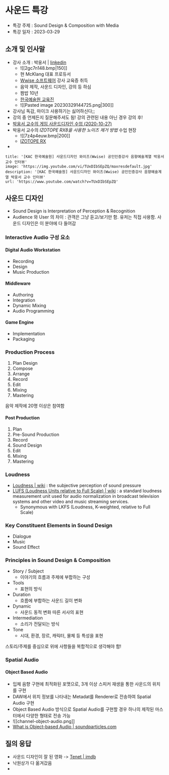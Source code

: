 # 사운드 특강
- 특강 주제 : Sound Design & Composition with Media
- 특강 일자 : 2023-03-29

## 소개 및 인사말
- 강사 소개 : 박웅서 | [linkedin](https://kr.linkedin.com/in/%EC%9B%85%EC%84%9C-%EB%B0%95-4b8b661a3?trk=public_profile_samename-profile_profile-result-card_result-card_full-click)
	- ![[2gc7n148.bmp|150]]
	- 현 McKlang 대표 프로듀서
	- [Wwise 소프트웨어](https://www.audiokinetic.com/ko/products/wwise/) 강사 교육증 취득
	- 음악 제작, 사운드 디자인, 강의 등 하심
	- 짬밥 10년
	- [한국예술원 교육진](https://www.ikac.kr/_collegeMajor/professor.asp?strYear=2018&divCode=09&collegeCode=19)
	- ![[Pasted image 20230329144725.png|300]]
- 강사님 독감, 마이크 사용하기는 싫어하신다;;
- 강의 중 언제든지 질문해주셔도 됨! 강의 관련된 내용 아닌 경우 강의 후!
- [박웅서 교수의 게임 사운드디자인 수업 (2020-10-27)](https://www.ikac.kr/_collegeMajor/news_view.asp?idx=8711&collegeCode=18&divCode=09&strYear=2022&sTxt=&sTxt1=16&page=4&sDType=)
- 박웅서 교수의 *IZOTOPE RX8을 사용한 노이즈 제거 방법* 수업 현장
	- ![[7z4p4euw.bmp|200]]
	- [IZOTOPE RX](https://www.izotope.com/en/products/rx.html)
- 


```embed
title: '[KAC 한국예술원] 사운드디자인 와이즈(Wwise) 공인인증강사 음향예술계열 박웅서 교수 인터뷰'
image: 'https://img.youtube.com/vi/TUxDIbSEpZQ/maxresdefault.jpg'
description: '[KAC 한국예술원] 사운드디자인 와이즈(Wwise) 공인인증강사 음향예술계열 박웅서 교수 인터뷰'
url: 'https://www.youtube.com/watch?v=TUxDIbSEpZQ'
```


## 사운드 디자인
- Sound Design is Interpretation of Perception & Recognition
- Audience 와 User 의 차이 : 관객은 그냥 듣고/보기만 함. 유저는 직접 사용함. 사운드 디자인은 이 분야에 다 들어감

### Interactive Audio 구성 요소
#### Digital Audio Workstation
- Recording
- Design
- Music Production

#### Middleware
- Authoring
- Integration
- Dynamic Mixing
- Audio Programming

#### Game Engine
- Implementation
- Packaging

### Production Process
1. Plan Design
2. Compose
3. Arrange
4. Record
5. Edit
6. Mixing
7. Mastering

음악 제작에 20명 이상은 참여함

#### Post Production
1. Plan
2. Pre-Sound Production
3. Record
4. Sound Design
5. Edit
6. Mixing
7. Mastering

### Loudness
- [Loudness | wiki](https://en.wikipedia.org/wiki/Loudness) : the subjective perception of sound pressure
- [LUFS (Loudness Units relative to Full Scale) | wiki](https://en.wikipedia.org/wiki/LKFS) : a standard loudness measurement unit used for audio normalization in broadcast television systems and other video and music streaming services.
	- Synonymous with LKFS (Loudness, K-weighted, relative to Full Scale)

### Key Constituent Elements in Sound Design
- Dialogue
- Music
- Sound Effect

### Principles in Sound Design & Composition
- Story / Subject
	- 이야기의 흐름과 주제에 부합하는 구성
- Tools
	- 표현의 방식
- Duration
	- 흐름에 부합하는 사운드 길이 변화
- Dynamic
	- 사운드 동적 변화 따른 서사의 표현
- Intermediation
	- 소리가 전달되는 방식
- Tone
	- 시대, 환경, 장르, 캐릭터, 물체 등 특성을 표현

스토리/주제를 중심으로 위에 사항들을 복합적으로 생각해야 함!

### Spatial Audio

#### Object Based Audio
- 입체 음향 구현에 최적화된 포맷으로, 3개 이상 스피커 재생을 통한 사운드의 위치를 구현
- DAW에서 위치 정보를 나타내는 Metadat를 Renderer로 전송하여 Spatial Audio 구현
- Object Based Audio 방식으로 Spatial Audio를 구현할 경우 하나의 제작된 마스터에서 다양한 형태로 전송 가능
- ![[channel-object-audio.png]]
- [What is Object-based Audio | soundparticles.com](https://blog.soundparticles.com/what-is-object-based-audio)


## 질의 응답
- 사운드 디자인이 잘 된 영화 -> [Tenet | imdb](https://www.imdb.com/title/tt6723592/)
- 낙원상가 다 옮겨갔음
- 